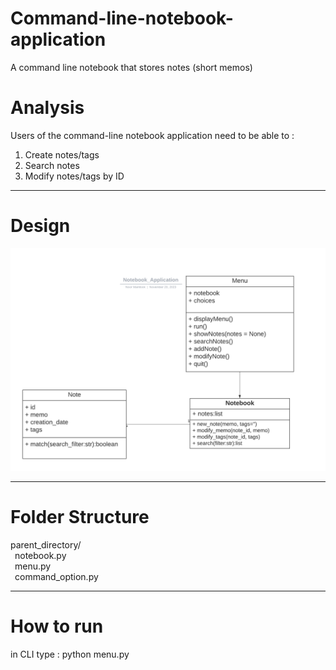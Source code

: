 # Command-line-notebook-application
A command line notebook that stores notes (short memos)

# Analysis
Users of the command-line notebook application need to be able to :
1. Create notes/tags
2. Search notes
3. Modify notes/tags by ID


--------------------------------------------------------------------------------------------

# Design
![](https://github.com/noor188/Command-line-notebook-application/blob/main/img/Notebook_Application.png)

--------------------------------------------------------------------------------------------

# Folder Structure

parent_directory/ <br /> 
&ensp;notebook.py  <br />
&ensp;menu.py  <br />
&ensp;command_option.py<br />

--------------------------------------------------------------------------------------------

# How to run

in CLI type : python menu.py
